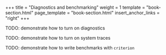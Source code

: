 +++
title = "Diagnostics and benchmarking"
weight = 1
template = "book-section.html"
page_template = "book-section.html"
insert_anchor_links = "right"
+++

TODO: demonstrate how to turn on diagnostics

TODO: demonstrate how to turn on system traces

TODO: demonstrate how to write benchmarks with `criterion`
